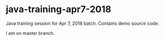 # java-training-apr7-2018
Java training session for Apr 7, 2018 batch. Contains demo source code.

I am on master branch.
